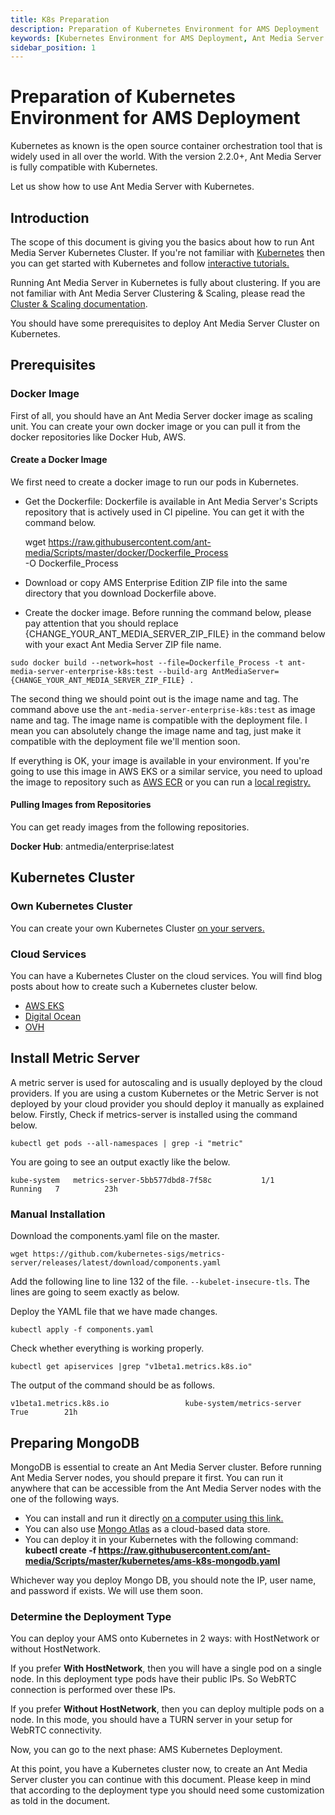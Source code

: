 ```yaml
---
title: K8s Preparation 
description: Preparation of Kubernetes Environment for AMS Deployment
keywords: [Kubernetes Environment for AMS Deployment, Ant Media Server Deployment, Ant Media Server Documentation, Ant Media Server Tutorials]
sidebar_position: 1
---
```


# Preparation of Kubernetes Environment for AMS Deployment

Kubernetes as known is the open source container orchestration tool that is widely used in all over the world. With the version 2.2.0+, Ant Media Server is fully compatible with Kubernetes. 

Let us show how to use Ant Media Server with Kubernetes.

## Introduction

The scope of this document is giving you the basics about how to run Ant Media Server Kubernetes Cluster. If you're not familiar with [Kubernetes](https://kubernetes.io/docs/home/) then you can get started with Kubernetes and follow [interactive tutorials.](https://kubernetes.io/docs/tutorials/kubernetes-basics/create-cluster/cluster-intro/)

Running Ant Media Server in Kubernetes is fully about clustering. If you are not familiar with Ant Media Server Clustering & Scaling, please read the [Cluster & Scaling documentation](/v1/docs/clustering-and-scaling-ant-media-server).

You should have some prerequisites to deploy Ant Media Server Cluster on Kubernetes.

## Prerequisites

### Docker Image

First of all, you should have an Ant Media Server docker image as scaling unit. You can create your own docker image or you can pull it from the docker repositories like Docker Hub, AWS.

#### Create a Docker Image

We first need to create a docker image to run our pods in Kubernetes.

*   Get the Dockerfile: Dockerfile is available in Ant Media Server's Scripts repository that is actively used in CI pipeline. You can get it with the command below.

    wget https://raw.githubusercontent.com/ant-media/Scripts/master/docker/Dockerfile_Process \
    -O Dockerfile_Process
    
*   Download or copy AMS Enterprise Edition ZIP file into the same directory that you download Dockerfile above.
*   Create the docker image. Before running the command below, please pay attention that you should replace {CHANGE\_YOUR\_ANT\_MEDIA\_SERVER\_ZIP\_FILE} in the command below with your exact Ant Media Server ZIP file name.

```shell
sudo docker build --network=host --file=Dockerfile_Process -t ant-media-server-enterprise-k8s:test --build-arg AntMediaServer={CHANGE_YOUR_ANT_MEDIA_SERVER_ZIP_FILE} .
```

The second thing we should point out is the image name and tag. The command above use the `ant-media-server-enterprise-k8s:test` as image name and tag. The image name is compatible with the deployment file. I mean you can absolutely change the image name and tag, just make it compatible with the deployment file we'll mention soon.

If everything is OK, your image is available in your environment. If you're going to use this image in AWS EKS or a similar service, you need to upload the image to repository such as [AWS ECR](https://aws.amazon.com/ecr/) or you can run a [local registry.](https://docs.docker.com/registry/deploying/#run-a-local-registry)

#### Pulling Images from Repositories

You can get ready images from the following repositories.

**Docker Hub**: antmedia/enterprise:latest

## Kubernetes Cluster

### Own Kubernetes Cluster

You can create your own Kubernetes Cluster [on your servers.](https://antmedia.io/scale-ant-media-server-with-kubernetes/)

### Cloud Services

You can have a Kubernetes Cluster on the cloud services. You will find blog posts about how to create such a Kubernetes cluster below.

* [AWS EKS](/guides/clustering-and-scaling/kubernetes/installing-ams-on-aws-eks/)
* [Digital Ocean](https://antmedia.io/how-to-create-kubernetes-cluster-on-digital-ocean/) 
* [OVH](https://antmedia.io/auto-scaling-streaming-server-with-kubernetes/)


## Install Metric Server 

A metric server is used for autoscaling and is usually deployed by the cloud providers. If you are using a custom Kubernetes or the Metric Server is not deployed by your cloud provider you should deploy it manually as explained below. Firstly, Check if metrics-server is installed using the command below.  
  
```shell
kubectl get pods --all-namespaces | grep -i "metric"
```

You are going to see an output exactly like the below.  
  
```shell
kube-system   metrics-server-5bb577dbd8-7f58c           1/1     Running   7          23h
```
  

### Manual Installation

Download the components.yaml file on the master.

```shell
wget https://github.com/kubernetes-sigs/metrics-server/releases/latest/download/components.yaml
```

Add the following line to line 132 of the file. ```--kubelet-insecure-tls```. The lines are going to seem exactly as below.

Deploy the YAML file that we have made changes.  
  
```shell
kubectl apply -f components.yaml
```
  
Check whether everything is working properly.  
  
```shell
kubectl get apiservices |grep "v1beta1.metrics.k8s.io"
```
  
The output of the command should be as follows.  
  
```shell
v1beta1.metrics.k8s.io                 kube-system/metrics-server   True        21h
```

## Preparing MongoDB

MongoDB is essential to create an Ant Media Server cluster. Before running Ant Media Server nodes, you should prepare it first. You can run it anywhere that can be accessible from the Ant Media Server nodes with the one of the following ways.

*   You can install and run it directly [on a computer using this link.](https://github.com/ant-media/Ant-Media-Server/wiki/Scaling-and-Load-Balancing#1-installing-databasemongodb)
*   You can also use [Mongo Atlas](https://www.mongodb.com/cloud/atlas) as a cloud-based data store.
*   You can deploy it in your Kubernetes with the following command: **kubectl create -f https://raw.githubusercontent.com/ant-media/Scripts/master/kubernetes/ams-k8s-mongodb.yaml**

Whichever way you deploy Mongo DB, you should note the IP, user name, and password if exists. We will use them soon.

### Determine the Deployment Type

You can deploy your AMS onto Kubernetes in 2 ways: with HostNetwork or without HostNetwork.

If you prefer **With HostNetwork**, then you will have a single pod on a single node. In this deployment type pods have their public IPs. So WebRTC connection is performed over these IPs.

If you prefer **Without HostNetwork**, then you can deploy multiple pods on a node. In this mode, you should have a TURN server in your setup for WebRTC connectivity.

Now, you can go to the next phase: AMS Kubernetes Deployment.  
  
At this point, you have a Kubernetes cluster now, to create an Ant Media Server cluster you can continue with this document. Please keep in mind that according to the deployment type you should need some customization as told in the document.